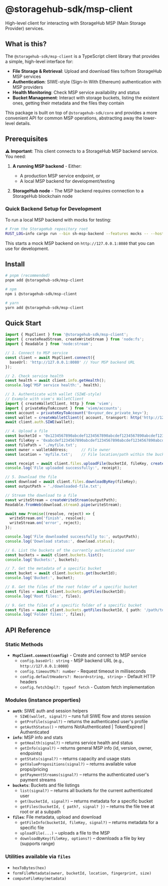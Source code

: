 # @storagehub-sdk/msp-client

High-level client for interacting with StorageHub MSP (Main Storage Provider) services.

## What is this?

The `@storagehub-sdk/msp-client` is a TypeScript client library that provides a simple, high-level interface for:

- **File Storage & Retrieval**: Upload and download files to/from StorageHub MSP services
- **Authentication**: SIWE-style (Sign-In With Ethereum) authentication with MSP providers
- **Health Monitoring**: Check MSP service availability and status
- **Bucket Management**: Interact with storage buckets, listing the existent ones, getting their metadata and the files they contain

This package is built on top of `@storagehub-sdk/core` and provides a more convenient API for common MSP operations, abstracting away the lower-level details.

## Prerequisites

**⚠️ Important**: This client connects to a StorageHub MSP backend service. You need:

1. **A running MSP backend** - Either:
   - A production MSP service endpoint, or
   - A local MSP backend for development/testing

2. **StorageHub node** - The MSP backend requires connection to a StorageHub blockchain node

### Quick Backend Setup for Development

To run a local MSP backend with mocks for testing:

```bash
# From the StorageHub repository root
RUST_LOG=info cargo run --bin sh-msp-backend --features mocks -- --host 127.0.0.1 --port 8080
```

This starts a mock MSP backend on `http://127.0.0.1:8080` that you can use for development.

## Install

```bash
# pnpm (recommended)
pnpm add @storagehub-sdk/msp-client

# npm
npm i @storagehub-sdk/msp-client

# yarn
yarn add @storagehub-sdk/msp-client
```

## Quick Start

```ts
import { MspClient } from '@storagehub-sdk/msp-client';
import { createReadStream, createWriteStream } from 'node:fs';
import { Readable } from 'node:stream';

// 1. Connect to MSP service
const client = await MspClient.connect({ 
  baseUrl: 'http://127.0.0.1:8080' // Your MSP backend URL
});

// 2. Check service health
const health = await client.info.getHealth();
console.log('MSP service health:', health);

// 3. Authenticate with wallet (SIWE-style)
// Example with viem's WalletClient
import { createWalletClient, http } from 'viem';
import { privateKeyToAccount } from 'viem/accounts';
const account = privateKeyToAccount('0x<your_dev_private_key>');
const wallet = createWalletClient({ account, transport: http('http://127.0.0.1:8545') });
await client.auth.SIWE(wallet);

// 4. Upload a file
const bucketId = '0x1234567890abcdef1234567890abcdef1234567890abcdef1234567890abcdef'; // StorageHub bucket identifier
const fileKey = '0xabcdef1234567890abcdef1234567890abcdef1234567890abcdef1234567890';   // Unique file identifier
const filePath = './myfile.txt';
const owner = walletAddress;      // File owner
const location = 'myfile.txt';    // File location/path within the bucket

const receipt = await client.files.uploadFile(bucketId, fileKey, createReadStream(filePath), owner, location);
console.log('File uploaded successfully:', receipt);

// 5. Download the file
const download = await client.files.downloadByKey(fileKey);
const outputPath = './downloaded-file.txt';

// Stream the download to a file
const writeStream = createWriteStream(outputPath);
Readable.fromWeb(download.stream).pipe(writeStream);

await new Promise((resolve, reject) => {
  writeStream.on('finish', resolve);
  writeStream.on('error', reject);
});

console.log('File downloaded successfully to:', outputPath);
console.log('Download status:', download.status);

// 6. List the buckets of the currently authenticated user
const buckets = await client.buckets.list();
console.log('Buckets:', buckets);

// 7. Get the metadata of a specific bucket
const bucket = await client.buckets.get(bucketId);
console.log('Bucket:', bucket);

// 8. Get the files of the root folder of a specific bucket
const files = await client.buckets.getFiles(bucketId);
console.log('Root files:', files);

// 9. Get the files of a specific folder of a specific bucket
const files = await client.buckets.getFiles(bucketId, { path: '/path/to/folder' });
console.log('Folder files:', files);
```

## API Reference

### Static Methods
- **`MspClient.connect(config)`** - Create and connect to MSP service
  - `config.baseUrl: string` - MSP backend URL (e.g., `http://127.0.0.1:8080`)
  - `config.timeoutMs?: number` - Request timeout in milliseconds
  - `config.defaultHeaders?: Record<string, string>` - Default HTTP headers
  - `config.fetchImpl?: typeof fetch` - Custom fetch implementation

### Modules (instance properties)
- **`auth`**: SIWE auth and session helpers
  - `SIWE(wallet, signal?)` – runs full SIWE flow and stores session
  - `getProfile(signal?)` – returns the authenticated user's profile
  - `getAuthStatus()` – returns NotAuthenticated | TokenExpired | Authenticated
- **`info`**: MSP info and stats
  - `getHealth(signal?)` – returns service health and status
  - `getInfo(signal?)` – returns general MSP info (id, version, owner, endpoints)
  - `getStats(signal?)` – returns capacity and usage stats
  - `getValuePropositions(signal?)` – returns available value props/pricing
  - `getPaymentStreams(signal?)` – returns the authenticated user's payment streams
- **`buckets`**: Buckets and file listings
  - `list(signal?)` – returns all buckets for the current authenticated user
  - `get(bucketId, signal?)` – returns metadata for a specific bucket
  - `getFiles(bucketId, { path?, signal? })` – returns the file tree at root or at a subpath
- **`files`**: File metadata, upload and download
  - `getFileInfo(bucketId, fileKey, signal?)` – returns metadata for a specific file
  - `uploadFile(...)` – uploads a file to the MSP
  - `downloadByKey(fileKey, options?)` – downloads a file by key (supports range)

### Utilities available via `files`
- `hexToBytes(hex)`
- `formFileMetadata(owner, bucketId, location, fingerprint, size)`
- `computeFileKey(metadata)`